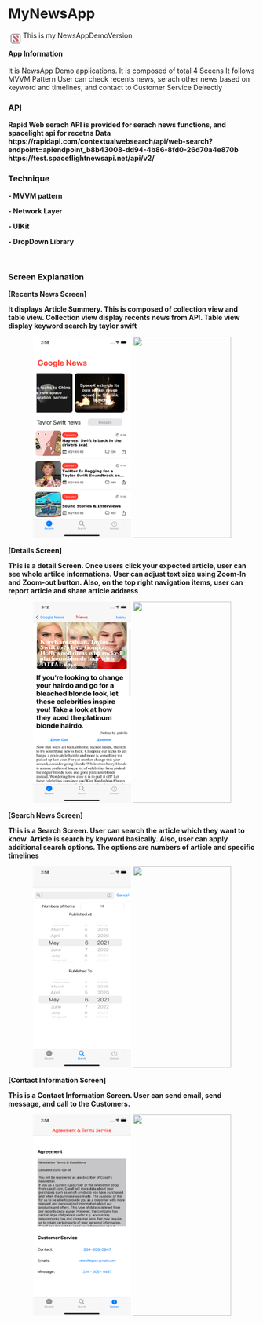 # MyNewsApp
<img align="left" src = "https://github.com/Ghostlun/NewsAppDemoVersion/blob/master/NewsDemo/Resources/Github%20source/icons8-news-100%20(2).png" width = 30 height = 30/> This is my NewsAppDemoVersion

<h4>App Information </h4>
It is NewsApp Demo applications. It is composed of total 4 Sceens
It follows MVVM Pattern
User can check recents news, serach other news based on keyword and timelines, and contact to Customer Service Deirectly

<h3>API</h3>
<div><b> Rapid Web serach API is provided for serach news functions, and spacelight api for recetns Data  <b></div>
https://rapidapi.com/contextualwebsearch/api/web-search?endpoint=apiendpoint_b8b43008-dd94-4b86-8fd0-26d70a4e870b 
https://test.spaceflightnewsapi.net/api/v2/
  
<h3>Technique</h3>
<p>- MVVM pattern</p>
<p>- Network Layer</p>
<p>- UIKit</p>
<p>- DropDown Library</p>
<p><br></p>

<h3>Screen Explanation</h3>

[Recents News Screen]
<div> It displays Article Summery. This is composed of collection view and table view. Collection view display recents news from API. Table view display keyword search by taylor swift</div>
<p align="center">
<img src = "https://github.com/Ghostlun/NewsAppDemoVersion/blob/master/NewsDemo/Resources/Github%20source/mainScreen.png" width = 200 height = 410
margin = 20/>
<img src = "https://github.com/Ghostlun/NewsAppDmo/blob/master/NewsDemo/Github%20source/firstScreen.gif" width = 200 height = 410/>
</p>

[Details Screen]
<div>This is a detail Screen. Once users click your expected article, user can see whole artilce informations. User can adjust text size using Zoom-In and Zoom-out button. Also, on the top right navigation items, user can report article and share article address</div>
<p align="center">
<img src = "https://github.com/Ghostlun/NewsAppDemoVersion/blob/master/NewsDemo/Resources/Github%20source/detailImage.png" width = 200 height = 410/>
<img src = "https://github.com/Ghostlun/NewsAppDmo/blob/master/NewsDemo/Github%20source/detailsScreen.gif" width = 200 height = 410/>
 </p>

[Search News Screen]

<div>This is a Search Screen. User can search the article which they want to know. Article is search by keyword basically. Also, user can apply additional search options. The options are numbers of article and specific timelines</div>
<p align="center">
<img src = "https://github.com/Ghostlun/NewsAppDemoVersion/blob/master/NewsDemo/Resources/Github%20source/detailsOptions.png" width = 200 height = 410/>
<img src = "https://github.com/Ghostlun/NewsAppDmo/blob/master/NewsDemo/Github%20source/secondScreen.gif" width = 200 height = 410/>
 </p>


[Contact Information Screen]

<div>This is a Contact Information Screen. User can send email, send message, and call to the Customers.</div>
<p align="center">
<img src = "https://github.com/Ghostlun/NewsAppDemoVersion/blob/master/NewsDemo/Resources/Github%20source/detailsOption.png" width = 200 height = 410/>
<img src = "https://github.com/Ghostlun/NewsAppDemoVersion/blob/master/NewsDemo/Resources/Github%20source/thirdScreen.gif" width = 200 height = 410/>
<p align="center">






